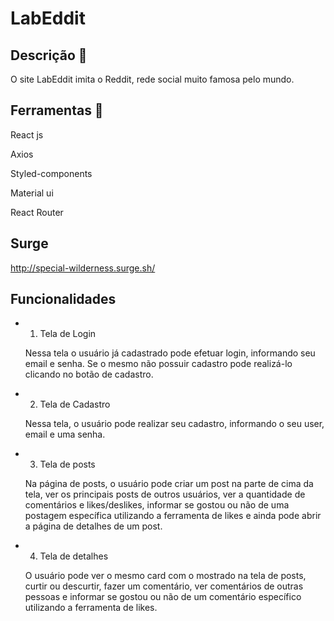 # LabEddit

## Descrição 📄

O site LabEddit imita o Reddit, rede social muito famosa pelo mundo.

## Ferramentas 🔧

React js

Axios

Styled-components

Material ui

React Router

## Surge

http://special-wilderness.surge.sh/

## Funcionalidades

- 1. Tela de Login

    Nessa tela o usuário já cadastrado pode efetuar login, informando seu email e senha. Se o mesmo não possuir cadastro pode realizá-lo clicando no botão de cadastro.

- 2. Tela de Cadastro

    Nessa tela, o usuário pode realizar seu cadastro, informando o seu user, email e uma senha.
    
- 3. Tela de posts   
    
    Na página de posts, o usuário pode criar um post na parte de cima da tela, ver os principais posts de outros usuários, ver a quantidade de comentários e likes/deslikes, informar se gostou ou não de uma postagem específica utilizando a ferramenta de likes e ainda pode abrir a página de detalhes de um post. 
    
- 4. Tela de detalhes

    O usuário pode ver o mesmo card com o mostrado na tela de posts, curtir ou descurtir, fazer um comentário, ver comentários de outras pessoas e informar se gostou ou não de um comentário específico utilizando a ferramenta de likes.
